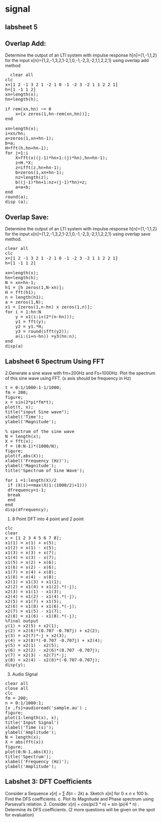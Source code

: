 # signal
## labsheet 5 
## Overlap Add:
Determine the output of an LTI system with impulse response h[n]={1,-1,1,2} for the input 
x[n]={1,2,-1,3,2,1-2,1,0,-1,-2,3,-2,1,1,2,2,1} using overlap add method
<pre>
  clear all
clc
x=[1 2 -1 3 2 1 -2 1 0 -1 -2 3 -2 1 1 2 2 1]
h=[1 -1 1 2]
xn=length(x);
hn=length(h);

if rem(xn,hn) ~= 0
    x=[x zeros(1,hn-rem(xn,hn))];
end

xn=length(x);
i=xn/hn;
a=zeros(1,xn+hn-1);
b=a;
H=fft(h,hn+hn-1);
for j=1:i
    X=fft(x((j-1)*hn+1:(j)*hn),hn+hn-1);
    z=H.*X;
    z=ifft(z,hn+hn-1);
    b=zeros(1,xn+hn-1);
    nz=length(z);
    b((j-1)*hn+1:nz+(j-1)*hn)=z;
    a=a+b;
end   
round(a);
disp (a);
</pre>

## Overlap Save:
Determine the output of an LTI system with impulse response h[n]={1,-1,1,2} for the input 
x[n]={1,2,-1,3,2,1-2,1,0,-1,-2,3,-2,1,1,2,2,1} using overlap save method.
<pre>
clear all
clc
x=[1 2 -1 3 2 1 -2 1 0 -1 -2 3 -2 1 1 2 2 1]
h=[1 -1 1 2]

xn=length(x);
hn=length(h);
N = xn+hn-1;
h1 = [h zeros(1,N-xn)];
H = fft(h1);
n = length(h1);
a = zeros(1,N);
x1 = [zeros(1,n-hn) x zeros(1,n)];
for i = 1:hn:N
    y = x1(i:i+(2*(n-hn)));
    y1 = fft(y);
    y2 = y1.*H; 
    y3 = round(ifft(y2));
    a(i:(i+n-hn)) =y3(hn:n);
end
disp(a)
</pre>

## Labsheet 6 Spectrum Using FFT
  2.Generate a sine wave with fm=200Hz and Fs=1000Hz. Plot the spectrum of this sine wave using FFT. (x axis 
should be frequency in Hz) 
<pre>
t = 0:1/1000:1-1/1000;  
fm = 200;
figure;
x = sin(2*pi*fm*t);
plot(t, x);
title("input Sine wave");
xlabel('Time');
ylabel('Magnitude');

% spectrum of the sine wave
N = length(x);
X = fft(x);
f = (0:N-1)*(1000/N);  
figure;
plot(f,abs(X));
xlabel('Frequency (Hz)');
ylabel('Magnitude');
title('Spectrum of Sine Wave');

for i =1:length(X)/2
 if (X(i)==max(X(1:(1000/2)+1)))
 dfrequency=i-1;
 break
 end
end
disp(dfrequency);
</pre>

1. 8 Point DFT into 4 point and 2 point
<pre>
clc
clear
x = [1 2 3 4 5 6 7 8];
x1(1) = x(1) + x(5);
x1(2) = x(1) - x(5);
x1(3) = x(3) + x(7);
x1(4) = x(3) - x(7);
x1(5) = x(2) + x(6);
x1(6) = x(2) - x(6);
x1(7) = x(4) + x(8);
x1(8) = x(4) - x(8);
x2(1) = x1(3) + x1(1);
x2(2) = x1(4) + x1(2).*(-j);
x2(3) = x1(1) - x1(3);
x2(4) = x1(2) - x1(4).*(-j);
x2(5) = x1(7) + x1(5);
x2(6) = x1(8) + x1(6).*(-j);
x2(7) = x1(5) - x1(7);
x2(8) = x1(6) - x1(8).*(-j);
%final output
y(1) = x2(5) + x2(1);
y(2) = x2(6)*(0.707 -0.707j) + x2(2);
y(3) = x2(7)*-j + x2(3);
y(4) = x2(8)*(-0.707 -0.707j) + x2(4);
y(5) = x2(1) - x2(5);
y(6) = x2(2) - x2(6)*(0.707 -0.707j);
y(7) = x2(3) - x2(7)*-j;
y(8) = x2(4) - x2(8)*(-0.707-0.707j);
disp(y);
</pre>

3. Audio SIgnal
<pre>
clear all
close all
clc
fm = 200; 
n = 0:1/1000:1; 
[x ,fs]=audioread('sample.au') ;
figure;
plot(1:length(x), x);
title('Input Signal')
xlabel('Time (s)');
ylabel('Amplitude');
N = length(x); 
X = abs(fft(x))
figure;
plot(0:N-1,abs(X));
title('Spectrum');
xlabel('Frequency (Hz)');
ylabel('Amplitude');
</pre>





##  Labshet 3: DFT Coefficients
Consider a Sequence 𝑥[𝑛] = ∑ 𝛿(𝑛 − 2𝑘)
a. Sketch x[n] for 0 ≤ 𝑛 ≤ 100
b. Find the DFS coefficients. 
c. Plot its Magnitude and Phase spectrum using Parseval’s relation. 
2. Consider 𝑥[𝑛] = cos(pi/3 * n) + sin (pi/4 * n)
. Determine its DFS coefficients. 
(2 more questions will be given on the spot for evaluation) 

